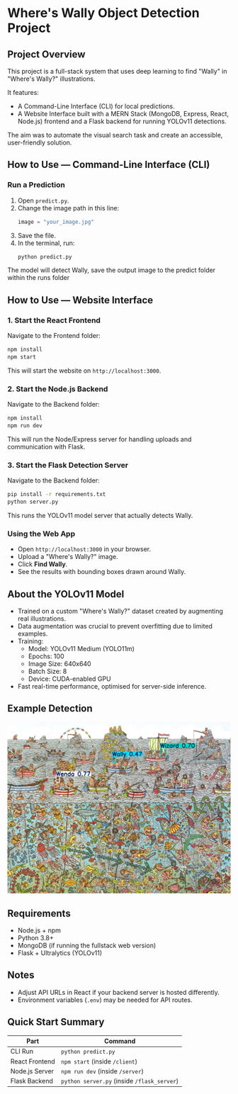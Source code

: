 # Where's Wally Object Detection Project

## Project Overview

This project is a full-stack system that uses deep learning to find "Wally" in "Where's Wally?" illustrations.

It features:
- A Command-Line Interface (CLI) for local predictions.
- A Website Interface built with a MERN Stack (MongoDB, Express, React, Node.js) frontend and a Flask backend for running YOLOv11 detections.

The aim was to automate the visual search task and create an accessible, user-friendly solution.

## How to Use — Command-Line Interface (CLI)

### Run a Prediction
1. Open `predict.py`.
2. Change the image path in this line:
   ```python
   image = "your_image.jpg"
   ```
3. Save the file.
4. In the terminal, run:
   ```bash
   python predict.py
   ```

The model will detect Wally, save the output image to the predict folder within the runs folder

## How to Use — Website Interface

### 1. Start the React Frontend
Navigate to the Frontend folder:

```bash
npm install
npm start
```

This will start the website on `http://localhost:3000`.

### 2. Start the Node.js Backend
Navigate to the Backend folder:

```bash
npm install
npm run dev
```

This will run the Node/Express server for handling uploads and communication with Flask.

### 3. Start the Flask Detection Server
Navigate to the Backend folder:

```bash
pip install -r requirements.txt
python server.py
```

This runs the YOLOv11 model server that actually detects Wally.

### Using the Web App
- Open `http://localhost:3000` in your browser.
- Upload a "Where's Wally?" image.
- Click **Find Wally**.
- See the results with bounding boxes drawn around Wally.

## About the YOLOv11 Model

- Trained on a custom "Where's Wally?" dataset created by augmenting real illustrations.
- Data augmentation was crucial to prevent overfitting due to limited examples.
- Training:
  - Model: YOLOv11 Medium (YOLO11m)
  - Epochs: 100
  - Image Size: 640x640
  - Batch Size: 8
  - Device: CUDA-enabled GPU
- Fast real-time performance, optimised for server-side inference.

## Example Detection

![Example output](yolov11v2/runs/detect/predict5/17.jpg)

## Requirements

- Node.js + npm
- Python 3.8+
- MongoDB (if running the fullstack web version)
- Flask + Ultralytics (YOLOv11)

## Notes

- Adjust API URLs in React if your backend server is hosted differently.
- Environment variables (`.env`) may be needed for API routes.

## Quick Start Summary

| Part | Command |
|------|---------|
| CLI Run | `python predict.py` |
| React Frontend | `npm start` (inside `/client`) |
| Node.js Server | `npm run dev` (inside `/server`) |
| Flask Backend | `python server.py` (inside `/flask_server`) |
